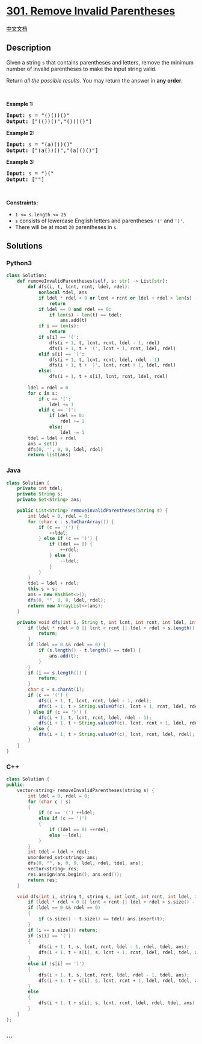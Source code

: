 # [301. Remove Invalid Parentheses](https://leetcode.com/problems/remove-invalid-parentheses)

[中文文档](/solution/0300-0399/0301.Remove%20Invalid%20Parentheses/README.md)

## Description

<p>Given a string <code>s</code> that contains parentheses and letters, remove the minimum number of invalid parentheses to make the input string valid.</p>

<p>Return <em>all the possible results</em>. You may return the answer in <strong>any order</strong>.</p>

<p>&nbsp;</p>
<p><strong>Example 1:</strong></p>

<pre>
<strong>Input:</strong> s = &quot;()())()&quot;
<strong>Output:</strong> [&quot;(())()&quot;,&quot;()()()&quot;]
</pre>

<p><strong>Example 2:</strong></p>

<pre>
<strong>Input:</strong> s = &quot;(a)())()&quot;
<strong>Output:</strong> [&quot;(a())()&quot;,&quot;(a)()()&quot;]
</pre>

<p><strong>Example 3:</strong></p>

<pre>
<strong>Input:</strong> s = &quot;)(&quot;
<strong>Output:</strong> [&quot;&quot;]
</pre>

<p>&nbsp;</p>
<p><strong>Constraints:</strong></p>

<ul>
	<li><code>1 &lt;= s.length &lt;= 25</code></li>
	<li><code>s</code> consists of lowercase English letters and parentheses <code>&#39;(&#39;</code> and <code>&#39;)&#39;</code>.</li>
	<li>There will be at most <code>20</code> parentheses in <code>s</code>.</li>
</ul>

## Solutions

<!-- tabs:start -->

### **Python3**

```python
class Solution:
    def removeInvalidParentheses(self, s: str) -> List[str]:
        def dfs(i, t, lcnt, rcnt, ldel, rdel):
            nonlocal tdel, ans
            if ldel * rdel < 0 or lcnt < rcnt or ldel + rdel > len(s) - i:
                return
            if ldel == 0 and rdel == 0:
                if len(s) - len(t) == tdel:
                    ans.add(t)
            if i == len(s):
                return
            if s[i] == '(':
                dfs(i + 1, t, lcnt, rcnt, ldel - 1, rdel)
                dfs(i + 1, t + '(', lcnt + 1, rcnt, ldel, rdel)
            elif s[i] == ')':
                dfs(i + 1, t, lcnt, rcnt, ldel, rdel - 1)
                dfs(i + 1, t + ')', lcnt, rcnt + 1, ldel, rdel)
            else:
                dfs(i + 1, t + s[i], lcnt, rcnt, ldel, rdel)
        
        ldel = rdel = 0
        for c in s:
            if c == '(':
                ldel += 1
            elif c == ')':
                if ldel == 0:
                    rdel += 1
                else:
                    ldel -= 1
        tdel = ldel + rdel
        ans = set()
        dfs(0, '', 0, 0, ldel, rdel)
        return list(ans)
```

### **Java**

```java
class Solution {
    private int tdel;
    private String s;
    private Set<String> ans;

    public List<String> removeInvalidParentheses(String s) {
        int ldel = 0, rdel = 0;
        for (char c : s.toCharArray()) {
            if (c == '(') {
                ++ldel;
            } else if (c == ')') {
                if (ldel == 0) {
                    ++rdel;
                } else {
                    --ldel;
                }
            }
        }
        tdel = ldel + rdel;
        this.s = s;
        ans = new HashSet<>();
        dfs(0, "", 0, 0, ldel, rdel);
        return new ArrayList<>(ans);
    }

    private void dfs(int i, String t, int lcnt, int rcnt, int ldel, int rdel) {
        if (ldel * rdel < 0 || lcnt < rcnt || ldel + rdel > s.length() - i) {
            return;
        }
        if (ldel == 0 && rdel == 0) {
            if (s.length() - t.length() == tdel) {
                ans.add(t);
            }
        }
        if (i == s.length()) {
            return;
        }
        char c = s.charAt(i);
        if (c == '(') {
            dfs(i + 1, t, lcnt, rcnt, ldel - 1, rdel);
            dfs(i + 1, t + String.valueOf(c), lcnt + 1, rcnt, ldel, rdel);
        } else if (c == ')') {
            dfs(i + 1, t, lcnt, rcnt, ldel, rdel - 1);
            dfs(i + 1, t + String.valueOf(c), lcnt, rcnt + 1, ldel, rdel);
        } else {
            dfs(i + 1, t + String.valueOf(c), lcnt, rcnt, ldel, rdel);
        }
    }
}
```

### **C++**

```cpp
class Solution {
public:
    vector<string> removeInvalidParentheses(string s) {
        int ldel = 0, rdel = 0;
        for (char c : s)
        {
            if (c == '(') ++ldel;
            else if (c == ')')
            {
                if (ldel == 0) ++rdel;
                else --ldel;
            }
        }
        int tdel = ldel + rdel;
        unordered_set<string> ans;
        dfs(0, "", s, 0, 0, ldel, rdel, tdel, ans);
        vector<string> res;
        res.assign(ans.begin(), ans.end());
        return res;
    }

    void dfs(int i, string t, string s, int lcnt, int rcnt, int ldel, int rdel, int tdel, unordered_set<string>& ans) {
        if (ldel * rdel < 0 || lcnt < rcnt || ldel + rdel > s.size() - i) return;
        if (ldel == 0 && rdel == 0)
        {
            if (s.size() - t.size() == tdel) ans.insert(t);
        }
        if (i == s.size()) return;
        if (s[i] == '(')
        {
            dfs(i + 1, t, s, lcnt, rcnt, ldel - 1, rdel, tdel, ans);
            dfs(i + 1, t + s[i], s, lcnt + 1, rcnt, ldel, rdel, tdel, ans);
        }
        else if (s[i] == ')')
        {
            dfs(i + 1, t, s, lcnt, rcnt, ldel, rdel - 1, tdel, ans);
            dfs(i + 1, t + s[i], s, lcnt, rcnt + 1, ldel, rdel, tdel, ans);
        }
        else
        {
            dfs(i + 1, t + s[i], s, lcnt, rcnt, ldel, rdel, tdel, ans);
        }
    }
};
```

### **...**

```

```

<!-- tabs:end -->
